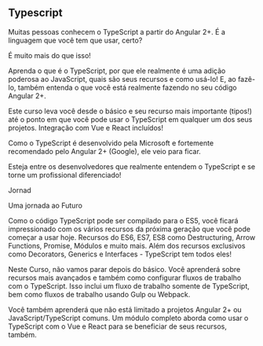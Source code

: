 ## Typescript

Muitas pessoas conhecem o TypeScript a partir do Angular 2+. É a linguagem que você tem que usar, certo?

É muito mais do que isso!

Aprenda o que é o TypeScript, por que ele realmente é uma adição poderosa ao JavaScript, quais são seus recursos e como usá-lo! E, ao fazê-lo, também entenda o que você está realmente fazendo no seu código Angular 2+.

Este curso leva você desde o básico e seu recurso mais importante (tipos!) até o ponto em que você pode usar o TypeScript em qualquer um dos seus projetos. Integração com Vue e React incluídos!

Como o TypeScript é desenvolvido pela Microsoft e fortemente recomendado pelo Angular 2+ (Google), ele veio para ficar.

Esteja entre os desenvolvedores que realmente entendem o TypeScript e se torne um profissional diferenciado!

Jornad

Uma jornada ao Futuro

Como o código TypeScript pode ser compilado para o ES5, você ficará impressionado com os vários recursos da próxima geração que você pode começar a usar hoje. Recursos do ES6, ES7, ES8 como Destructuring, Arrow Functions, Promise, Módulos e muito mais. Além dos recursos exclusivos como Decorators, Generics e Interfaces - TypeScript tem todos eles!

Neste Curso, não vamos parar depois do básico. Você aprenderá sobre recursos mais avançados e também como configurar fluxos de trabalho com o TypeScript. Isso inclui um fluxo de trabalho somente de TypeScript, bem como fluxos de trabalho usando Gulp ou Webpack.

Você também aprenderá que não está limitado a projetos Angular 2+ ou JavaScript/TypeScript comuns. Um módulo completo aborda como usar o TypeScript com o Vue e React para se beneficiar de seus recursos, também.